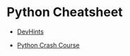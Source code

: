 # Python Cheatsheet

- [DevHints](https://devhints.io/python)
<!--- [Python Cheatsheet](https://pythoncheatsheet.org/)--> <!--Doesn't work-->
- [Python Crash Course](https://ehmatthes.github.io/pcc/cheatsheets/README.html)
